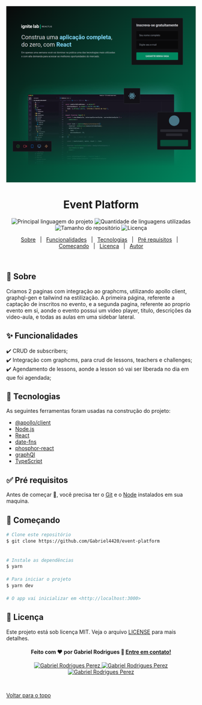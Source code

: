 <div align="center" id="top"> 
  <img src="src/assets/Home.png" alt="pagina de inscrição referente ao evento ignite-lab, contendo um formulário de email, senha e um botão de envio ao lado esquerdo, e do lado direito alguns textos referente ao evento." />

</div>

<h1 align="center">Event Platform</h1>

<p align="center">
  <img alt="Principal linguagem do projeto" src="https://img.shields.io/github/languages/top/Gabriel4420/event-platform?color=56BEB8">

  <img alt="Quantidade de linguagens utilizadas" src="https://img.shields.io/github/languages/count/Gabriel4420/event-platform?color=56BEB8">

  <img alt="Tamanho do repositório" src="https://img.shields.io/github/repo-size/Gabriel4420/event-platform?color=56BEB8">

  <img alt="Licença" src="https://img.shields.io/github/license/Gabriel4420/event-platform?color=56BEB8">

 
</p>

<p align="center">
  <a href="#dart-sobre">Sobre</a> &#xa0; | &#xa0; 
  <a href="#sparkles-funcionalidades">Funcionalidades</a> &#xa0; | &#xa0;
  <a href="#rocket-tecnologias">Tecnologias</a> &#xa0; | &#xa0;
  <a href="#white_check_mark-pré-requisitos">Pré requisitos</a> &#xa0; | &#xa0;
  <a href="#checkered_flag-começando">Começando</a> &#xa0; | &#xa0;
  <a href="#memo-licença">Licença</a> &#xa0; | &#xa0;
  <a href="https://github.com/Gabriel4420" target="_blank">Autor</a>
</p>

<br>

## :dart: Sobre ##

Criamos 2 paginas com integração ao graphcms, utilizando apollo client, graphql-gen e tailwind na estilização. A primeira página, referente a captação de inscritos no evento, e a segunda pagina, referente ao proprio evento em si, aonde o evento possui um video player, titulo, descrições da video-aula, e todas as aulas em uma sidebar lateral.

## :sparkles: Funcionalidades ##

:heavy_check_mark: CRUD de subscribers;\
:heavy_check_mark: Integração com graphcms, para crud de lessons, teachers e challenges;\
:heavy_check_mark: Agendamento de lessons, aonde a lesson só vai ser liberada no dia em que foi agendada;

## :rocket: Tecnologias ##

As seguintes ferramentas foram usadas na construção do projeto:

- [@apollo/client](https://www.apollographql.com/docs/react/)
- [Node.js](https://nodejs.org/en/)
- [React](https://pt-br.reactjs.org/)
- [date-fns](https://date-fns.org/)
- [phosphor-react](https://phosphoricons.com/)
- [graphQl](https://phosphoricons.com/)
- [TypeScript](https://www.typescriptlang.org/)

## :white_check_mark: Pré requisitos ##

Antes de começar :checkered_flag:, você precisa ter o [Git](https://git-scm.com) e o [Node](https://nodejs.org/en/) instalados em sua maquina.

## :checkered_flag: Começando ##

```bash
# Clone este repositório
$ git clone https://github.com/Gabriel4420/event-platform


# Instale as dependências
$ yarn

# Para iniciar o projeto
$ yarn dev

# O app vai inicializar em <http://localhost:3000>
```

## :memo: Licença ##

Este projeto está sob licença MIT. Veja o arquivo [LICENSE](LICENSE.md) para mais detalhes.


<h4 align="center">
  Feito com ❤️ por Gabriel Rodrigues 👋️ <a href="mailto:gabriel_rodrigues_perez@hotmail.com">Entre em contato!</a>
</h4>

<p align="center">

  <a href="https://www.linkedin.com/in/gabriel-rodrigues-perez-2069b072/">
    <img alt="Gabriel Rodrigues Perez" src="https://img.shields.io/badge/LinkedIn-Gabriel_Rodrigues-0e76a8?style=flat&logoColor=white&logo=linkedin">
  </a>
  <a href="https://www.facebook.com/gabriel.rodrigues.perez">
    <img alt="Gabriel Rodrigues Perez" src="https://img.shields.io/badge/Facebook-Gabriel_Rodrigues-1778F2?style=flat&logoColor=white&logo=facebook">
  </a>
  <a href="https://www.instagram.com/gabriel_rodrigues_perez/">
    <img alt="Gabriel Rodrigues Perez" src="https://img.shields.io/badge/Instagram-@gabriel4420-833AB4?style=flat&logoColor=white&logo=instagram">
  </a>
  
  
</p>

&#xa0;

<a href="#top">Voltar para o topo</a>
